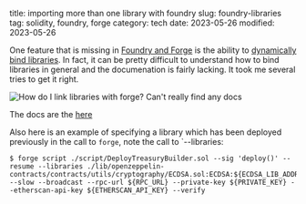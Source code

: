 title:  importing more than one library with foundry
slug: foundry-libraries
tag: solidity, foundry, forge
category: tech
date: 2023-05-26
modified: 2023-05-26

One feature that is missing in [Foundry and Forge](https://github.com/foundry-rs/foundry) is the ability to [dynamically bind libraries](https://github.com/foundry-rs/foundry/issues/222).  In fact, it can be pretty difficult to understand how to bind libraries in general and the documenation is fairly lacking.   It took me several tries to get it right. 

![How do I link libraries with forge? Can't really find any docs]({static}/images/2023/forge_dynamic.png)

The docs are the [here](https://book.getfoundry.sh/reference/forge/forge-build)

Also here is an example of specifying a library which has been deployed previously in the call to `forge`, note the call to `--libraries:

```
$ forge script ./script/DeployTreasuryBuilder.sol --sig 'deploy()' --resume --libraries ./lib/openzeppelin-contracts/contracts/utils/cryptography/ECDSA.sol:ECDSA:${ECDSA_LIB_ADDRESS} --slow --broadcast --rpc-url ${RPC_URL} --private-key ${PRIVATE_KEY} --etherscan-api-key ${ETHERSCAN_API_KEY} --verify
```

<!--
More importantly here is an example of linking two libraries that have previously been deployed.  I first tried comma and colon separators and find the idea that I space is used here very confusing because the grammar is not consistent acrosss the whole command line.  Nevertheless a space works here.

```
$forge script ./script/DeployTreasuryBuilder.sol --sig 'deploy()' --resume --libraries contracts/Constant.sol:Constant:${CONSTANT_LIB_ADDRESS} ./lib/openzeppelin-contracts/contracts/utils/cryptography/ECDSA.sol:ECDSA:${ECDSA_LIB_ADDRESS} --slow --broadcast --rpc-url ${RPC_URL} --private-key ${PRIVATE_KEY} --etherscan-api-key ${ETHERSCAN_API_KEY} --verify
```
-->
